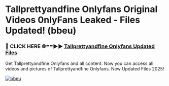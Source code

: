 # Tallprettyandfine Onlyfans Original Videos 0nlyFans Leaked - Files Updated! (bbeu)

<h3>🔴 CLICK HERE 🌐==►► <a href="https://tinyurl.com/2jnfzry5" rel="nofollow">Tallprettyandfine Onlyfans Updated Files</a></h3>

Get Tallprettyandfine Onlyfans and all content. Now you can access all videos and pictures of Tallprettyandfine Onlyfans. New Updated Files 2025!

[![bbeu](https://i.imgur.com/GyGTBgg.gif)](https://tinyurl.com/2jnfzry5)
